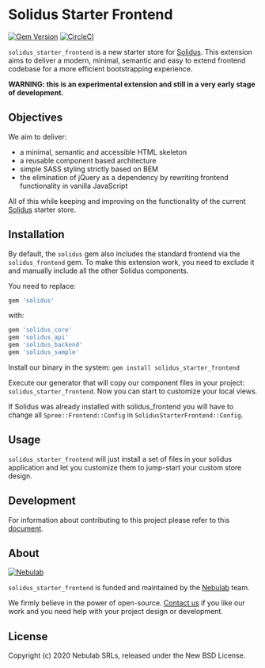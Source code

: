 # Solidus Starter Frontend
[![Gem Version](https://badge.fury.io/rb/solidus_starter_frontend.svg)](https://badge.fury.io/rb/solidus_starter_frontend) [![CircleCI](https://circleci.com/gh/nebulab/solidus_starter_frontend.svg?style=shield)](https://circleci.com/gh/nebulab/solidus_starter_frontend)

`solidus_starter_frontend` is a new starter store for [Solidus][solidus]. This
extension aims to deliver a modern, minimal, semantic and easy to extend
frontend codebase for a more efficient bootstrapping experience.

**WARNING: this is an experimental extension and still in a very early stage of
development.**

## Objectives

We aim to deliver:

- a minimal, semantic and accessible HTML skeleton
- a reusable component based architecture
- simple SASS styling strictly based on BEM
- the elimination of jQuery as a dependency by rewriting frontend functionality
in vanilla JavaScript

All of this while keeping and improving on the functionality of the current
[Solidus][solidus] starter store.

## Installation

By default, the `solidus` gem also includes the standard frontend via
the `solidus_frontend` gem. To make this extension work, you need to
exclude it and manually include all the other Solidus components.

You need to replace:

```ruby
gem 'solidus'
```

with:

```ruby
gem 'solidus_core'
gem 'solidus_api'
gem 'solidus_backend'
gem 'solidus_sample'
```

Install our binary in the system: `gem install solidus_starter_frontend`

Execute our generator that will copy our component files in your project:
`solidus_starter_frontend`. Now you can start to customize your local views.

If Solidus was already installed with solidus_frontend you will have to change
all `Spree::Frontend::Config` in `SolidusStarterFrontend::Config`.

## Usage

`solidus_starter_frontend` will just install a set of files in your solidus application
and let you customize them to jump-start your custom store design.

## Development

For information about contributing to this project please refer to this
[document](docs/development.md).

## About

[![Nebulab][nebulab-logo]][nebulab]

`solidus_starter_frontend` is funded and maintained by the [Nebulab][nebulab] team.

We firmly believe in the power of open-source. [Contact us][contact-us] if you
like our work and you need help with your project design or development.

[solidus]: http://solidus.io/
[nebulab]: http://nebulab.it/
[nebulab-logo]: http://nebulab.it/assets/images/public/logo.svg
[contact-us]: http://nebulab.it/contact-us/

## License

Copyright (c) 2020 Nebulab SRLs, released under the New BSD License.
